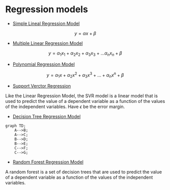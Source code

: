 # Regression models

- [Simple Lineal Regression Model](/Part%202%20-%20Regression/Section%204%20-%20Simple%20Linear%20Regression/Python/)

$$y = \alpha x + \beta$$

- [Multiple Linear Regression Model](/Part%202%20-%20Regression/Section%205%20-%20Multiple%20Linear%20Regression/Python/)

$$y = \alpha_1 x_1 + \alpha_2 x_2 + \alpha_3 x_3 + ... \alpha_n x_n + \beta$$

- [Polynomial Regression Model](/Part%202%20-%20Regression/Section%206%20-%20Polynomial%20Regression/Python/)

$$y = \alpha_1 x + \alpha_2 x^2 + \alpha_3 x^3 + ... + \alpha_n x^n + \beta$$

- [Support Verctor Regression](/Part%202%20-%20Regression/Section%207%20-%20Support%20Vector%20Regression%20(SVR)/Python/)

Like the Linear Regression Model, the SVR model is a linear model that is used to predict the value of a dependent variable as a function of the values of the independent variables. Have $\epsilon$ be the error margin.

- [Decision Tree Regression Model](/Part%202%20-%20Regression/Section%208%20-%20Decision%20Tree%20Regression/Python/)

```mermaid
graph TD;
    A-->B;
    A-->C;
    B-->D;
    B-->E;
    C-->F;
    C-->G;
```

- [Random Forest Regression Model](/Part%202%20-%20Regression/Section%209%20-%20Random%20Forest%20Regression/Python/)

A random forest is a set of decision trees that are used to predict the value of a dependent variable as a function of the values of the independent variables.